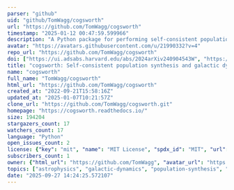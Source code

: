 ```yaml
---
parser: "github"
uid: "github/TomWagg/cogsworth"
url: "https://github.com/TomWagg/cogsworth"
timestamp: "2025-01-12 00:47:59.599966"
description: "A Python package for performing self-consistent population synthesis and galactic dynamics simulations"
avatar: "https://avatars.githubusercontent.com/u/21990332?v=4"
repo_url: "https://github.com/TomWagg/cogsworth"
doi: ["https://ui.adsabs.harvard.edu/abs/2024arXiv240904543W", "https://ui.adsabs.harvard.edu/abs/2024ascl.soft12023W/abstract"]
title: "cogsworth: Self-consistent population synthesis and galactic dynamics simulations"
name: "cogsworth"
full_name: "TomWagg/cogsworth"
html_url: "https://github.com/TomWagg/cogsworth"
created_at: "2022-09-21T15:58:16Z"
updated_at: "2025-01-07T10:21:57Z"
clone_url: "https://github.com/TomWagg/cogsworth.git"
homepage: "https://cogsworth.readthedocs.io/"
size: 194204
stargazers_count: 17
watchers_count: 17
language: "Python"
open_issues_count: 2
license: {"key": "mit", "name": "MIT License", "spdx_id": "MIT", "url": "https://api.github.com/licenses/mit", "node_id": "MDc6TGljZW5zZTEz"}
subscribers_count: 1
owner: {"html_url": "https://github.com/TomWagg", "avatar_url": "https://avatars.githubusercontent.com/u/21990332?v=4", "login": "TomWagg", "type": "User"}
topics: ["astrophysics", "galactic-dynamics", "population-synthesis", "python"]
date: "2025-09-27 14:24:25.572107"
---
```

